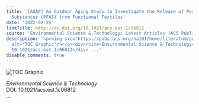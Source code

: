 ```yaml
---
title: '[ASAP] An Outdoor Aging Study to Investigate the Release of Per- And Polyfluoroalkyl
  Substances (PFAS) from Functional Textiles'
date: '2022-02-25'
linkTitle: http://dx.doi.org/10.1021/acs.est.1c06812
source: 'Environmental Science & Technology: Latest Articles (ACS Publications)'
description: '<p><img src="https://pubs.acs.org/na101/home/literatum/publisher/achs/journals/content/esthag/0/esthag.ahead-of-print/acs.est.1c06812/20220225/images/medium/es1c06812_0007.gif"
  alt="TOC Graphic"/></p><div><cite>Environmental Science & Technology</cite></div><div>DOI:
  10.1021/acs.est.1c06812</div> ...'
disable_comments: true
---
```

<p><img src="https://pubs.acs.org/na101/home/literatum/publisher/achs/journals/content/esthag/0/esthag.ahead-of-print/acs.est.1c06812/20220225/images/medium/es1c06812_0007.gif" alt="TOC Graphic"/></p><div><cite>Environmental Science & Technology</cite></div><div>DOI: 10.1021/acs.est.1c06812</div> ...